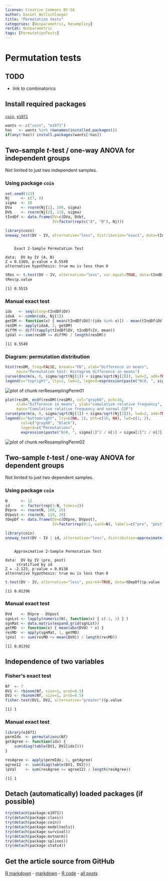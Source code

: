```yaml
---
license: Creative Commons BY-SA
author: Daniel Wollschlaeger
title: "Permutation tests"
categories: [Nonparametric, Resampling]
rerCat: Nonparametric
tags: [PermutationTests]
---
```


Permutation tests
=========================

TODO
-------------------------

 - link to combinatorics

Install required packages
-------------------------

[`coin`](http://cran.r-project.org/package=coin), [`e1071`](http://cran.r-project.org/package=e1071)


```r
wants <- c("coin", "e1071")
has   <- wants %in% rownames(installed.packages())
if(any(!has)) install.packages(wants[!has])
```


Two-sample $t$-test / one-way ANOVA for independent groups
-------------------------

Not limited to just two independent samples.

### Using package `coin`


```r
set.seed(123)
Nj     <- c(7, 8)
sigma  <- 20
DVa    <- rnorm(Nj[1], 100, sigma)
DVb    <- rnorm(Nj[2], 110, sigma)
tIndDf <- data.frame(DV=c(DVa, DVb),
                     IV=factor(rep(c("A", "B"), Nj)))
```



```r
library(coin)
oneway_test(DV ~ IV, alternative="less", distribution="exact", data=tIndDf)
```

```

	Exact 2-Sample Permutation Test

data:  DV by IV (A, B) 
Z = 0.1369, p-value = 0.5549
alternative hypothesis: true mu is less than 0 
```



```r
tRes <- t.test(DV ~ IV, alternative="less", var.equal=TRUE, data=tIndDf)
tRes$p.value
```

```
[1] 0.5515
```


### Manual exact test


```r
idx   <- seq(along=tIndDf$DV)
idxA  <- combn(idx, Nj[1])
getDM <- function(x) { mean(tIndDf$DV[!(idx %in% x)]) - mean(tIndDf$DV[x]) }
resDM <- apply(idxA, 2, getDM)
diffM <- diff(tapply(tIndDf$DV, tIndDf$IV, mean))
(pVal <- sum(resDM >= diffM) / length(resDM))
```

```
[1] 0.5549
```


### Diagram: permutation distribution


```r
hist(resDM, freq=FALSE, breaks="FD", xlab="Difference in means",
     main="Permutation test: Histogram difference in means")
curve(dnorm(x, 0, sigma/sqrt(Nj[1]) + sigma/sqrt(Nj[2])), lwd=2, add=TRUE)
legend(x="topright", lty=1, lwd=2, legend=expression(paste("N(0, ", sigma[1]^2 / n[1] + sigma[2]^2 / n[2], ")")))
```

![plot of chunk rerResamplingPerm01](../content/assets/figure/rerResamplingPerm01.png) 



```r
plot(resDM, ecdf(resDM)(resDM), col="gray60", pch=16,
     xlab="Difference in means", ylab="cumulative relative frequency",
     main="Cumulative relative frequency and normal CDF")
curve(pnorm(x, 0, sigma/sqrt(Nj[1]) + sigma/sqrt(Nj[2])), lwd=2, add=TRUE)
legend(x="bottomright", lty=c(NA, 1), pch=c(16, NA), lwd=c(1, 2),
       col=c("gray60", "black"),
       legend=c("Permutations",
       expression(paste("N(0, ", sigma[1]^2 / n[1] + sigma[2]^2 / n[2], ")"))))
```

![plot of chunk rerResamplingPerm02](../content/assets/figure/rerResamplingPerm02.png) 


Two-sample $t$-test / one-way ANOVA for dependent groups
-------------------------

Not limited to just two dependent samples.

### Using package `coin`


```r
N      <- 12
id     <- factor(rep(1:N, times=2))
DVpre  <- rnorm(N, 100, 20)
DVpost <- rnorm(N, 110, 20)
tDepDf <- data.frame(DV=c(DVpre, DVpost),
                     IV=factor(rep(0:1, each=N), labels=c("pre", "post")))
```



```r
library(coin)
oneway_test(DV ~ IV | id, alternative="less", distribution=approximate(B=9999), data=tDepDf)
```

```

	Approximative 2-Sample Permutation Test

data:  DV by IV (pre, post) 
	 stratified by id 
Z = -2.123, p-value = 0.0138
alternative hypothesis: true mu is less than 0 
```



```r
t.test(DV ~ IV, alternative="less", paired=TRUE, data=tDepDf)$p.value
```

```
[1] 0.01296
```


### Manual exact test


```r
DVd    <- DVpre - DVpost
sgnLst <- lapply(numeric(N), function(x) { c(-1, 1) } )
sgnMat <- data.matrix(expand.grid(sgnLst))
getMD  <- function(x) { mean(abs(DVd) * x) }
resMD  <- apply(sgnMat, 1, getMD)
(pVal  <- sum(resMD <= mean(DVd)) / length(resMD))
```

```
[1] 0.01392
```


Independence of two variables
-------------------------

### Fisher's exact test

```r
Nf  <- 7
DV1 <- rbinom(Nf, size=1, prob=0.5)
DV2 <- rbinom(Nf, size=1, prob=0.5)
fisher.test(DV1, DV2, alternative="greater")$p.value
```

```
[1] 1
```


### Manual exact test


```r
library(e1071)
permIdx  <- permutations(Nf)
getAgree <- function(idx) {
    sum(diag(table(DV1, DV2[idx])))
}

resAgree <- apply(permIdx, 1, getAgree)
agree12  <- sum(diag(table(DV1, DV2)))
(pVal    <- sum(resAgree >= agree12) / length(resAgree))
```

```
[1] 1
```


Detach (automatically) loaded packages (if possible)
-------------------------


```r
try(detach(package:e1071))
try(detach(package:class))
try(detach(package:coin))
try(detach(package:modeltools))
try(detach(package:survival))
try(detach(package:mvtnorm))
try(detach(package:splines))
try(detach(package:stats4))
```


Get the article source from GitHub
----------------------------------------------

[R markdown](https://github.com/dwoll/RExRepos/raw/master/Rmd/resamplingPerm.Rmd) - [markdown](https://github.com/dwoll/RExRepos/raw/master/md/resamplingPerm.md) - [R code](https://github.com/dwoll/RExRepos/raw/master/R/resamplingPerm.R) - [all posts](https://github.com/dwoll/RExRepos/)
